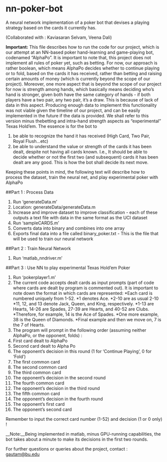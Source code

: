 # nn-poker-bot
A neural network implementation of a poker bot that devises a playing strategy based on the cards it currently has. 

(Collaborated with : Kaviasaran Selvam, Veena Dali)


__Important:__ This file describes how to run the code for our project, which is our attempt at an NN-based poker hand-learning and game-playing bot, codenamed “AlphaPo”. It is important to note that, this project does not implement all rules of poker yet, such as betting. For now, our approach is rather boolean, which means AlphaPo decides whether to continue playing or to fold, based on the cards it has received, rather than betting and raising certain amounts of money (which is currently beyond the scope of our project). Moreover, one more aspect that is beyond the scope of our project for now is strength among hands, which basically means deciding who’s hand is stronger, given both have the same category of hands - if both players have a two pair, any two pair, it’s a draw. This is because of lack of data in this aspect. Producing enough data to implement this functionality was not viable given the timeline of our project, and can be easily implemented in the future if the data is provided. We shall refer to this version minus thebetting and intra-hand strength aspects as “experimental” Texas Hold’em. The essence is for the bot to
1. be able to recognize the hand it has received (High Card, Two Pair, Royal Flush…etc)
2. be able to understand the value or strength of the cards it has been dealt, despite not having all cards known. I.e., It should be able to decide whether or not the first two (and subsequent) cards it has been dealt are any good. This is how the bot shall decide its next move.

Keeping these points in mind, the following text will describe how to process the dataset, train the neural net, and play experimental poker with AlphaPo


##Part 1 : Process Data

1. Run ‘generateData.m’
  1. Location: generateData/generateData.m
  2. Increase and improve dataset to improve classification - each of these outputs a text file with data in the same format as the UCI dataset
2. Run ‘sampleCARDS.m’
  1. Converts data into binary and combines into one array
  2. Exports final data into a file called binary_poker.txt - This is the file that will be used to train our neural network



##Part 2 : Train Neural Network

1. Run ‘matlab_nndriver.m’



##Part 3 : Use NN to play experimental Texas Hold’em Poker

1. Run ‘pokerplayer1.m’
2. The current code accepts dealt cards as input prompts (part of code where cards are dealt by program is commented out). It is important to note down the format in which cards are represented: 
  *Each card is numbered uniquely from 1-52.
  *1 denotes Ace.
  *2-10 are as usual 2-10
  *11, 12, and 13 denote Jack, Queen, and King, respectively.
  *1-13 are Hearts, 14-26 are Spades, 27-39 are Hearts, and 40-52 are Clubs.
  *Therefore, for example, 14 is the Ace of Spades.
  *One more example, 38 is the Queen of Diamonds.
  *Final example and then we move on, 7 is the 7 of Hearts.
3. The program will prompt in the following order (assuming neither AlphaPo, or the opponent, folds) :
  1. First card dealt to AlphaPo
  2. Second card dealt to Alpha Po
  3. The opponent’s decision in this round (1 for ‘Continue Playing’, 0 for ‘Fold’)
  4. The first common card
  5. The second common card
  6. The third common card
  7. The opponent’s decision in the second round
  8. The fourth common card
  9. The opponent’s decision in the third round
  10. The fifth common card
  11. The opponent’s decision in the fourth round
  12. The opponent’s first card
  13. The opponent’s second card
  
Remember to input the correct card number (1-52) and decision (1 or 0 only) !


__Note:__Being implemented in matlab, minus GPU-running capabilities, the bot takes about
a minute to make its decisions in the first two rounds.

For further questions or queries about the project, contact : gautam@bu.edu
